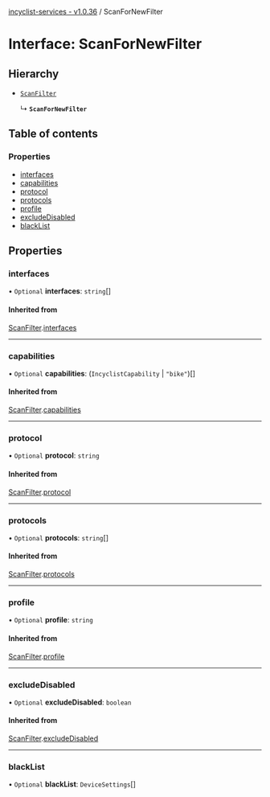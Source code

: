 [incyclist-services - v1.0.36](../README.md) / ScanForNewFilter

# Interface: ScanForNewFilter

## Hierarchy

- [`ScanFilter`](ScanFilter.md)

  ↳ **`ScanForNewFilter`**

## Table of contents

### Properties

- [interfaces](ScanForNewFilter.md#interfaces)
- [capabilities](ScanForNewFilter.md#capabilities)
- [protocol](ScanForNewFilter.md#protocol)
- [protocols](ScanForNewFilter.md#protocols)
- [profile](ScanForNewFilter.md#profile)
- [excludeDisabled](ScanForNewFilter.md#excludedisabled)
- [blackList](ScanForNewFilter.md#blacklist)

## Properties

### interfaces

• `Optional` **interfaces**: `string`[]

#### Inherited from

[ScanFilter](ScanFilter.md).[interfaces](ScanFilter.md#interfaces)

___

### capabilities

• `Optional` **capabilities**: (`IncyclistCapability` \| ``"bike"``)[]

#### Inherited from

[ScanFilter](ScanFilter.md).[capabilities](ScanFilter.md#capabilities)

___

### protocol

• `Optional` **protocol**: `string`

#### Inherited from

[ScanFilter](ScanFilter.md).[protocol](ScanFilter.md#protocol)

___

### protocols

• `Optional` **protocols**: `string`[]

#### Inherited from

[ScanFilter](ScanFilter.md).[protocols](ScanFilter.md#protocols)

___

### profile

• `Optional` **profile**: `string`

#### Inherited from

[ScanFilter](ScanFilter.md).[profile](ScanFilter.md#profile)

___

### excludeDisabled

• `Optional` **excludeDisabled**: `boolean`

#### Inherited from

[ScanFilter](ScanFilter.md).[excludeDisabled](ScanFilter.md#excludedisabled)

___

### blackList

• `Optional` **blackList**: `DeviceSettings`[]
